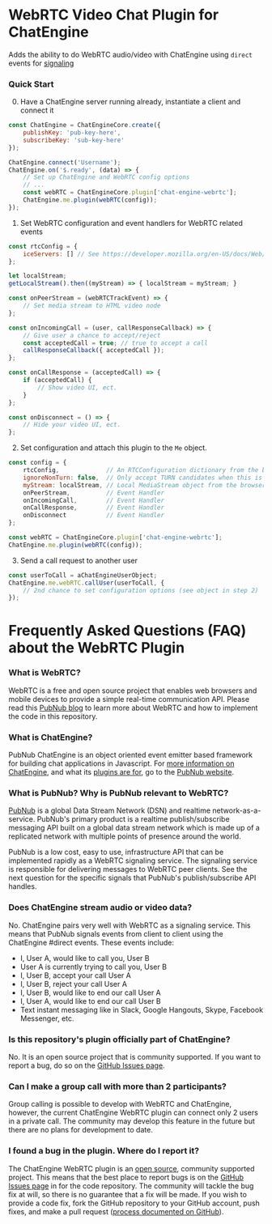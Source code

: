 # WebRTC Video Chat Plugin for ChatEngine

Adds the ability to do WebRTC audio/video with ChatEngine using `direct` events for [signaling](https://developer.mozilla.org/en-US/docs/Web/API/WebRTC_API/Signaling_and_video_calling)

### Quick Start

0. Have a ChatEngine server running already, instantiate a client and connect it
```js
const ChatEngine = ChatEngineCore.create({
    publishKey: 'pub-key-here',
    subscribeKey: 'sub-key-here'
});

ChatEngine.connect('Username');
ChatEngine.on('$.ready', (data) => {
    // Set up ChatEngine and WebRTC config options
    // ...
    const webRTC = ChatEngineCore.plugin['chat-engine-webrtc'];
    ChatEngine.me.plugin(webRTC(config));
});

```

1. Set WebRTC configuration and event handlers for WebRTC related events
```js
const rtcConfig = {
    iceServers: [] // See https://developer.mozilla.org/en-US/docs/Web/API/RTCConfiguration#Example
};

let localStream;
getLocalStream().then((myStream) => { localStream = myStream; }

const onPeerStream = (webRTCTrackEvent) => {
    // Set media stream to HTML video node
};

const onIncomingCall = (user, callResponseCallback) => {
    // Give user a chance to accept/reject
    const acceptedCall = true; // true to accept a call
    callResponseCallback({ acceptedCall });
};

const onCallResponse = (acceptedCall) => {
    if (acceptedCall) {
        // Show video UI, ect.
    }
};

const onDisconnect = () => {
    // Hide your video UI, ect.
};
```

2. Set configuration and attach this plugin to the `Me` object.
```js
const config = {
    rtcConfig,             // An RTCConfiguration dictionary from the browser WebRTC API
    ignoreNonTurn: false,  // Only accept TURN candidates when this is true
    myStream: localStream, // Local MediaStream object from the browser Media Streams API
    onPeerStream,          // Event Handler
    onIncomingCall,        // Event Handler
    onCallResponse,        // Event Handler
    onDisconnect           // Event Handler
};

const webRTC = ChatEngineCore.plugin['chat-engine-webrtc'];
ChatEngine.me.plugin(webRTC(config));
```

3. Send a call request to another user
```js
const userToCall = aChatEngineUserObject;
ChatEngine.me.webRTC.callUser(userToCall, {
    // 2nd chance to set configuration options (see object in step 2)
});
```


# Frequently Asked Questions (FAQ) about the WebRTC Plugin

### What is WebRTC?
WebRTC is a free and open source project that enables web browsers and mobile devices to provide a simple real-time communication API. Please read this [PubNub blog](https://www.pubnub.com/blog/webrtc-video-chat-engine-plugin/?devrel_gh=chat-engine-webrtc) to learn more about WebRTC and how to implement the code in this repository.

### What is ChatEngine?
PubNub ChatEngine is an object oriented event emitter based framework for building chat applications in Javascript. For [more information on ChatEngine](https://www.pubnub.com/tutorials/chatengine/?devrel_gh=chat-engine-webrtc), and what its [plugins are for](https://www.pubnub.com/docs/chat-engine/plugins/delivery-and-read-receipts?devrel_gh=chat-engine-webrtc), go to the [PubNub website](https://www.pubnub.com/?devrel_gh=chat-engine-webrtc).

### What is PubNub? Why is PubNub relevant to WebRTC?
[PubNub](https://www.pubnub.com/?devrel_gh=chat-engine-webrtc) is a global Data Stream Network (DSN) and realtime network-as-a-service. PubNub's primary product is a realtime publish/subscribe messaging API built on a global data stream network which is made up of a replicated network with multiple points of presence around the world.

PubNub is a low cost, easy to use, infrastructure API that can be implemented rapidly as a WebRTC signaling service. The signaling service is responsible for delivering messages to WebRTC peer clients. See the next question for the specific signals that PubNub's publish/subscribe API handles.

### Does ChatEngine stream audio or video data?
No. ChatEngine pairs very well with WebRTC as a signaling service. This means that PubNub signals events from client to client using the ChatEngine #direct events. These events include:
- I, User A, would like to call you, User B
- User A is currently trying to call you, User B
- I, User B, accept your call User A
- I, User B, reject your call User A
- I, User B, would like to end our call User A
- I, User A, would like to end our call User B
- Text instant messaging like in Slack, Google Hangouts, Skype, Facebook Messenger, etc.

### Is this repository's plugin officially part of ChatEngine?
No. It is an open source project that is community supported. If you want to report a bug, do so on the [GitHub Issues page](https://github.com/ajb413/chat-engine-webrtc/issues).

### Can I make a group call with more than 2 participants?
Group calling is possible to develop with WebRTC and ChatEngine, however, the current ChatEngine WebRTC plugin can connect only 2 users in a private call. The community may develop this feature in the future but there are no plans for development to date.

### I found a bug in the plugin. Where do I report it?
The ChatEngine WebRTC plugin is an [open source](https://github.com/ajb413/chat-engine-webrtc/blob/master/LICENSE), community supported project. This means that the best place to report bugs is on the [GitHub Issues page](https://github.com/ajb413/chat-engine-webrtc/issues) in for the code repository. The community will tackle the bug fix at will, so there is no guarantee that a fix will be made. If you wish to provide a code fix, fork the GitHub repository to your GitHub account, push fixes, and make a pull request ([process documented on GitHub](https://help.github.com/articles/creating-a-pull-request-from-a-fork/)).
